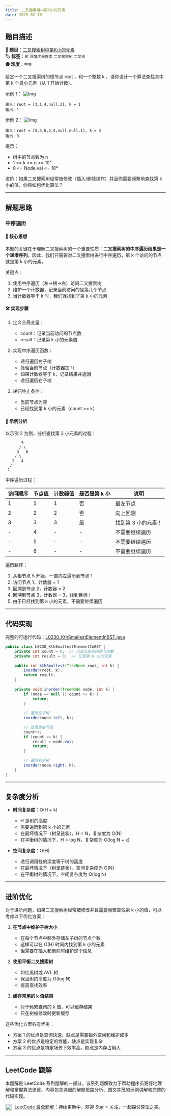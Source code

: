 ```yaml
---
title: 二叉搜索树中第K小的元素
date: 2025-02-10
---
```


## 题目描述

**🔗 题目**：[二叉搜索树中第K小的元素](https://leetcode.cn/problems/kth-smallest-element-in-a-bst/)  
**🏷️ 标签**：`树` `深度优先搜索` `二叉搜索树` `二叉树`  
**🟡 难度**：`中等`  

给定一个二叉搜索树的根节点 root ，和一个整数 k ，请你设计一个算法查找其中第 k 个最小元素（从 1 开始计数）。

示例 1：
![img](https://assets.leetcode.com/uploads/2021/01/28/kthtree1.jpg)
```
输入：root = [3,1,4,null,2], k = 1
输出：1
```

示例 2：
![img](https://assets.leetcode.com/uploads/2021/01/28/kthtree2.jpg)
```
输入：root = [5,3,6,2,4,null,null,1], k = 3
输出：3
```

提示：
- 树中的节点数为 n
- 1 <= k <= n <= 10⁴
- 0 <= Node.val <= 10⁴

进阶：如果二叉搜索树经常被修改（插入/删除操作）并且你需要频繁地查找第 k 小的值，你将如何优化算法？

---

## 解题思路
### 中序遍历

#### 📝 核心思想
本题的关键在于理解二叉搜索树的一个重要性质：**二叉搜索树的中序遍历结果是一个递增序列**。因此，我们只需要对二叉搜索树进行中序遍历，第 k 个访问的节点就是第 k 小的元素。

关键点：
1. 使用中序遍历（左->根->右）访问二叉搜索树
2. 维护一个计数器，记录当前访问的是第几个节点
3. 当计数器等于 k 时，我们就找到了第 k 小的元素

#### 🛠️ 实现步骤
1. 定义全局变量：
   - count：记录当前访问的节点数
   - result：记录第 k 小的元素值

2. 实现中序遍历函数：
   - 递归遍历左子树
   - 处理当前节点（计数器加 1）
   - 如果计数器等于 k，记录结果并返回
   - 递归遍历右子树

3. 递归终止条件：
   - 当前节点为空
   - 已经找到第 k 小的元素（count >= k）

#### 🧩 示例分析
以示例 2 为例，分析查找第 3 小元素的过程：
```
       5
      / \
     3   6
    / \
   2   4
  /
 1
```

中序遍历过程：

| 访问顺序 | 节点值 | 计数器值 | 是否是第 k 小 | 说明 |
|---------|-------|---------|--------------|-----|
| 1 | 1 | 1 | 否 | 最左节点 |
| 2 | 2 | 2 | 否 | 向上回溯 |
| 3 | 3 | 3 | 是 | 找到第 3 小的元素！ |
| - | 4 | - | - | 不需要继续遍历 |
| - | 5 | - | - | 不需要继续遍历 |
| - | 6 | - | - | 不需要继续遍历 |

遍历路径：
1. 从根节点 5 开始，一直向左遍历到节点 1
2. 访问节点 1，计数器 = 1
3. 回溯到节点 2，计数器 = 2
4. 回溯到节点 3，计数器 = 3，找到目标！
5. 由于已经找到第 k 小的元素，不需要继续遍历

---

## 代码实现

完整的可运行代码：[L0230_KthSmallestElementInBST.java](../src/main/java/L0230_KthSmallestElementInBST.java)

```java
public class L0230_KthSmallestElementInBST {
    private int count = 0;  // 记录当前访问的节点数
    private int result = 0;  // 记录第 k 小的元素
    
    public int kthSmallest(TreeNode root, int k) {
        inorder(root, k);
        return result;
    }
    
    private void inorder(TreeNode node, int k) {
        if (node == null || count >= k) {
            return;
        }
        
        // 遍历左子树
        inorder(node.left, k);
        
        // 处理当前节点
        count++;
        if (count == k) {
            result = node.val;
            return;
        }
        
        // 遍历右子树
        inorder(node.right, k);
    }
}
```

---

## 复杂度分析

- **时间复杂度**：O(H + k)
  - H 是树的高度
  - 需要遍历到第 k 小的元素
  - 在最坏情况下（树呈链状），H = N，复杂度为 O(N)
  - 在平衡树的情况下，H = log N，复杂度为 O(log N + k)

- **空间复杂度**：O(H)
  - 递归调用栈的深度等于树的高度
  - 在最坏情况下（树呈链状），空间复杂度为 O(N)
  - 在平衡树的情况下，空间复杂度为 O(log N)

---

## 进阶优化

对于进阶问题，如果二叉搜索树经常被修改并且需要频繁查找第 k 小的值，可以考虑以下优化方案：

1. **在节点中维护子树大小**
   - 在每个节点中额外存储左子树的节点个数
   - 这样可以在 O(H) 时间内找到第 k 小的元素
   - 但需要在插入和删除时维护这个信息

2. **使用平衡二叉搜索树**
   - 如红黑树或 AVL 树
   - 保证树的高度为 O(log N)
   - 提高查找效率

3. **缓存常用的 k 值结果**
   - 对于频繁查询的 k 值，可以缓存结果
   - 只在树被修改时更新缓存

这些优化方案各有优劣：
- 方案 1 的优点是查询快速，缺点是需要额外空间和维护成本
- 方案 2 的优点是稳定的性能，缺点是实现复杂
- 方案 3 的优点是特定场景下效率高，缺点是内存占用大

---

## LeetCode 题解

本题解是 LeetCode 系列题解的一部分。该系列题解致力于帮助程序员更好地理解和掌握算法思维，内容包含详细的解题思路分析、图文并茂的示例讲解和完整的代码实现。

<img src="https://github.githubassets.com/images/modules/logos_page/GitHub-Mark.png" alt="GitHub" width="20" style="vertical-align: middle; margin-right: 5px"> [LeetCode 最全题解](https://github.com/LjyYano/LeetCode)：持续更新中，欢迎 Star ⭐️ 关注，一起探讨算法之美。 
